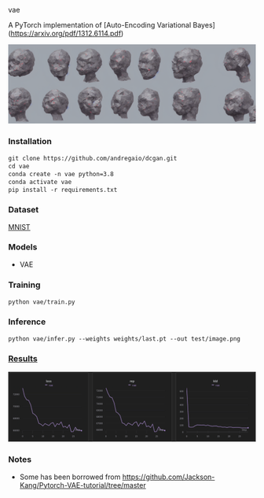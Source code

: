 vae

A PyTorch implementation of [Auto-Encoding Variational Bayes] (https://arxiv.org/pdf/1312.6114.pdf)


<img src="assets/logo.png">

 
### Installation
```
git clone https://github.com/andregaio/dcgan.git
cd vae
conda create -n vae python=3.8
conda activate vae
pip install -r requirements.txt
```

### Dataset
[MNIST](https://pytorch.org/vision/0.15/generated/torchvision.datasets.MNIST.html)


### Models
 - VAE


### Training
```
python vae/train.py
```

### Inference
```
python vae/infer.py --weights weights/last.pt --out test/image.png
```

### [Results](https://wandb.ai/andregaio/vae)
<div align="center">


<img src="assets/chart.png">


</div>

### Notes
 - Some has been borrowed from https://github.com/Jackson-Kang/Pytorch-VAE-tutorial/tree/master